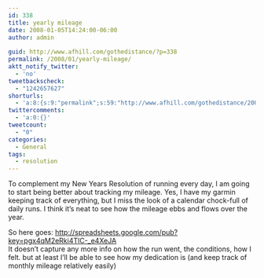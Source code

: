 ```yaml
---
id: 338
title: yearly mileage
date: 2008-01-05T14:24:00-06:00
author: admin
  
guid: http://www.afhill.com/gothedistance/?p=338
permalink: /2008/01/yearly-mileage/
aktt_notify_twitter:
  - 'no'
tweetbackscheck:
  - "1242657627"
shorturls:
  - 'a:8:{s:9:"permalink";s:59:"http://www.afhill.com/gothedistance/2008/01/yearly-mileage/";s:7:"tinyurl";s:25:"http://tinyurl.com/adqmyg";s:4:"isgd";s:17:"http://is.gd/hf5m";s:5:"bitly";s:18:"http://bit.ly/1dPW";s:5:"snipr";s:22:"http://snipr.com/aqq9d";s:5:"snurl";s:22:"http://snurl.com/aqq9d";s:7:"snipurl";s:24:"http://snipurl.com/aqq9d";s:4:"trim";s:17:"http://tr.im/cqm9";}'
twittercomments:
  - 'a:0:{}'
tweetcount:
  - "0"
categories:
  - General
tags:
  - resolution
---
```

To complement my New Years Resolution of running every day, I am going to start being better about tracking my mileage. Yes, I have my garmin keeping track of everything, but I miss the look of a calendar chock-full of daily runs. I think it&#8217;s neat to see how the mileage ebbs and flows over the year. 

So here goes: <http://spreadsheets.google.com/pub?key=pgx4qM2eRki4TlC-_e4XeJA>  
It doesn&#8217;t capture any more info on how the run went, the conditions, how I felt. but at least I&#8217;ll be able to see how my dedication is (and keep track of monthly mileage relatively easily)